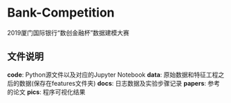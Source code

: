 # Bank-Competition
2019厦门国际银行“数创金融杯”数据建模大赛

## 文件说明

**code**: Python源文件以及对应的Jupyter Notebook
**data**: 原始数据和特征工程之后的数据(保存在features文件夹)
**docs**: 日志数据及实验步骤记录
**papers**: 参考的论文
**pics**: 程序可视化结果
